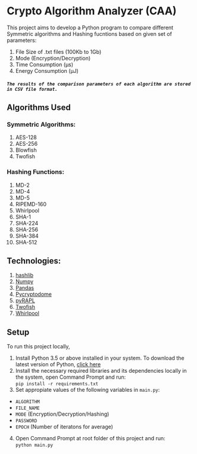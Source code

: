 # Crypto Algorithm Analyzer (CAA)
This project aims to develop a Python program to compare different Symmetric algorithms and Hashing fucntions based on given set of parameters:
1. File Size of .txt files (100Kb to 1Gb)
2. Mode (Encryption/Decryption)
3. Time Consumption (µs)
4. Energy Consumption (µJ)

##### ``The results of the comparison parameters of each algorithm are stored in CSV file format.``


## Algorithms Used
### Symmetric Algorithms:
1. AES-128
2. AES-256
3. Blowfish
4. Twofish

### Hashing Functions:
1. MD-2
2. MD-4
3. MD-5
5. RIPEMD-160
6. Whirlpool
7. SHA-1
8. SHA-224
9. SHA-256
10. SHA-384
11. SHA-512


## Technologies:
1. [hashlib](https://docs.python.org/3/library/hashlib.html)
2. [Numpy](https://numpy.org/doc/stable/)
3. [Pandas](https://pandas.pydata.org/docs/)
4. [Pycryptodome](https://pycryptodome.readthedocs.io/en/latest/)
5. [pyRAPL](https://pyrapl.readthedocs.io/en/stable/)
6. [Twofish](https://pypi.org/project/twofish/)
7. [Whirlpool](https://pypi.org/project/Whirlpool/)


## Setup
To run this project locally,
1. Install Python 3.5 or above installed in your system. To download the latest version of Python, [click here](https://www.python.org/downloads/)
2. Install the necessary required libraries and its dependencies locally in the system, open Command Prompt and run:  
``pip install -r requirements.txt``
3. Set appropiate values of the following variables in `main.py`:
  * ``ALGORITHM``
  * ``FILE_NAME``
  * ``MODE`` (Encryption/Decryption/Hashing)
  * ``PASSWORD``
  * ``EPOCH`` (Number of iteratons for average)
4. Open Command Prompt at root folder of this project and run:  
``python main.py``

